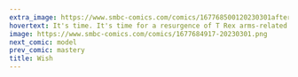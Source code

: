 ```yaml
---
extra_image: https://www.smbc-comics.com/comics/167768500120230301after.png
hovertext: It's time. It's time for a resurgence of T Rex arms-related humor.
image: https://www.smbc-comics.com/comics/1677684917-20230301.png
next_comic: model
prev_comic: mastery
title: Wish
---
```


